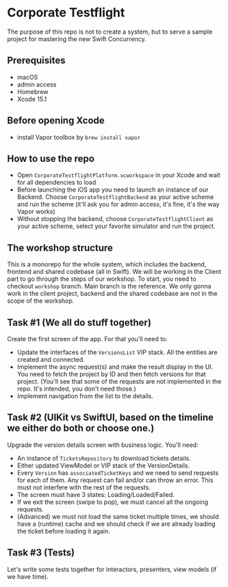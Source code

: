 # Corporate Testflight

The purpose of this repo is not to create a system, but to serve a sample project for mastering the new Swift Concurrency.

## Prerequisites

* macOS
* admin access
* Homebrew
* Xcode 15.1 

## Before opening Xcode

* install Vapor toolbox by `brew install vapor`

## How to use the repo

* Open `CorporateTestflightPlatform.xcworkspace` in your Xcode and wait for all dependencies to load
* Before launching the iOS app you need to launch an instance of our Backend. Choose `CorporateTestflightBackend` as your active scheme and run the scheme (it'll ask you for admin access, it's fine, it's the way Vapor works)
* Without stopping the backend, choose `CorporateTestflightClient` as your active scheme, select your favorite simulator and run the project.

## The workshop structure

This is a monorepo for the whole system, which includes the backend, frontend and shared codebase (all in Swift).
We will be working in the Client part to go through the steps of our workshop. 
To start, you need to checkout `workshop` branch. Main branch is the reference. 
We only gonna work in the client project, backend and the shared codebase are not in the scope of the workshop.

## Task #1 (We all do stuff together)

Create the first screen of the app.
For that you'll need to:

* Update the interfaces of the `VersionsList` VIP stack. All the entities are created and connected.
* Implement the async request(s) and make the result display in the UI. You need to fetch the project by ID and then fetch versions for that project. (You'll see that some of the requests are not implemented in the repo. It's intended, you don't need those.)
* Implement navigation from the list to the details.

## Task #2 (UIKit vs SwiftUI, based on the timeline we either do both or choose one.)

Upgrade the version details screen with business logic.
You'll need:

* An instance of `TicketsRepository` to download tickets details.
* Either updated ViewModel or VIP stack of the VersionDetails. 
* Every `Version` has `associatedTicketKeys` and we need to send requests for each of them. Any request can fail and/or can throw an error. This must not interfere with the rest of the requests.
* The screen must have 3 states: Loading/Loaded/Failed.
* If we exit the screen (swipe to pop), we must cancel all the ongoing requests.
* (Advanced) we must not load the same ticket multiple times, we should have a (runtime) cache and we should check if we are already loading the ticket before loading it again.

## Task #3 (Tests)

Let's write some tests together for interactors, presenters, view models (if we have time).
